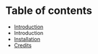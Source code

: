 # Table of contents

* [Introduction](README.md)
* Introduction
* [Installation](installation.md)
* [Credits](credits.md)

